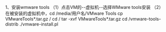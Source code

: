 1、安装wmware tools
（1）点击VM的--虚拟机--选择WMware tools安装
（2）在被安装的虚拟机中，cd /media/用户名/VMware Tools
cp VMwareTools*.tar.gz  /
cd /
tar -xvf VMwareTools*.tar.gz
cd /vmware-tools-distrib
./vmware-install.pl
